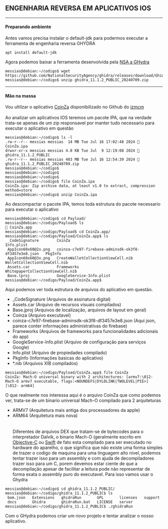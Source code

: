 ## ENGENHARIA REVERSA EM APLICATIVOS IOS
<hr>

#### Preparando ambiente

Antes vamos precisa instalar o default-jdk para podermos executar a ferramenta de engenharia reversa GHYDRA
```
apt install default-jdk
```

Agora podemos baixar a ferramenta desenvolvida pela [NSA a GHydra](https://github.com/NationalSecurityAgency/ghidra/)

```
messias@debian:~/codigo$ wget https://github.com/NationalSecurityAgency/ghidra/releases/download/Ghidra_11.1.2_build/ghidra_11.1.2_PUBLIC_20240709.zip
messias@debian:~/codigo$ unzip ghidra_11.1.2_PUBLIC_20240709.zip
```
<hr>

#### Mão na massa

Vou ultilzar o aplicativo [CoinZa](https://github.com/izmcm/iOS-App-Security/raw/master/CoinZa.ipa) disponibilizado no Github do [izmcm](https://github.com/izmcm/iOS-App-Security/) 
<br><br>
Ao analizar um aplicativos IOS teremos um pacote IPA, que na verdade trata-se apenas de um zip responsavel por manter tudo necessario para executar o aplicativo em questão

```
messias@debian:~/codigo$ ls -l
.rw-r--r-- messias messias  14 MB Tue Jul 16 17:02:48 2024  CoinZa.ipa
drwxr-xr-x messias messias 4.0 KB Tue Jul  9 12:19:08 2024  ghidra_11.1.2_PUBLIC
.rw-r--r-- messias messias 403 MB Tue Jul 16 12:54:39 2024  ghidra_11.1.2_PUBLIC_20240709.zip
messias@debian:~/codigo$
messias@debian:~/codigo$
messias@debian:~/codigo$
messias@debian:~/codigo$ file CoinZa.ipa 
CoinZa.ipa: Zip archive data, at least v1.0 to extract, compression method=store
messias@debian:~/codigo$ unzip CoinZa.ipa
```
Ao descompactar o pacote IPA, temos toda estrutura do pacote necessario para executar o aplicativo
```
messias@debian:~/codigo$ cd Payload/
messias@debian:~/codigo/Payload$ ls
 CoinZa.app
messias@debian:~/codigo/Payload$ cd CoinZa.app/
messias@debian:~/codigo/Payload/CoinZa.app$ ls
 _CodeSignature        CoinZa                                                 Info.plist
 AppIcon60x60@2x.png   coinza-c7e97-firebase-adminsdk-ok3f8-df3457e3e8.json   PkgInfo
 AppIcon60x60@3x.png   CreateWalletCollectionViewCell.nib                     WalletCollectionViewCell.nib
 Assets.car            Frameworks                                             WhitepaperCollectionViewCell.nib
 Base.lproj            GoogleService-Info.plist                              
messias@debian:~/codigo/Payload/CoinZa.app$ 
```
Aqui podemos ver toda estrutura de arquivos do aplicativo em questão.
- _CodeSignature (Arquivos de assinatura digital)
- Assets.car (Arquivo de recursos visuais compilados)
- Base.jproj (Arquivos de localização, arquivos de layout em geral)
- Coinza (Arquivo executavel)
- coinza-c7e97-firebase-adminsdk-ok3f8-df3457e3e8.json (Aqui json, parece conter informações administrativas do firebase)
- Frameworks (Arquivos de frameworks para funcionalidades adicionais do app)
- GoogleService-Info.plist (Arquivo de configuração para serviços Google)
- Info.plist (Arquivo de propiedades compilado)
- PkgInfo (Informações basicas do aplicativo)
- *.nib (Arquivos XIB compilados)

```
messias@debian:~/codigo/Payload/CoinZa.app$ file CoinZa 
CoinZa: Mach-O universal binary with 2 architectures: [armv7:\012- Mach-O armv7 executable, flags:<NOUNDEFS|DYLDLINK|TWOLEVEL|PIE>] [\012- arm64]
```
O que realmente nos interessa aqui é o arquivo CoinZa que como podemos ver, trata-se de um binario universal Mach-O compilado para 2 arquiteturas
- ARMV7 (Arquitetura mais antiga dos processadores da apple)
- ARM64 (Arquitetura mais nova)
  <br><br><br>
Diferentes de arquivos DEX que tratam-se de bytecodes para o interpretador Dalvik, o binario Mach-O (geralmente escrito em [Objective-C](https://developer.apple.com/library/archive/documentation/Cocoa/Conceptual/ProgrammingWithObjectiveC/Introduction/Introduction.html) ou [Swift](https://www.swift.org/documentation/) de fato esta compilado para ser executado no hardware do aparelho, o que significa que não existe uma forma simples de trazer o codigo de maquina para uma linguagem alto nivel, podemos tentar trazer isso para um assembly e com ajuda de decompiladores trazer isso para um C, porem devemos estar ciente de que a decompilação apesar de facilitar a leitura pode não representar de forma exata o assembly puro do executavel. Para isso vamos usar o Ghydra
```
messias@debian:~/codigo$ cd ghidra_11.1.2_PUBLIC/
messias@debian:~/codigo/ghidra_11.1.2_PUBLIC$ ls
 bom.json   Extensions   ghidraRun       GPL       licenses   support
 docs       Ghidra       ghidraRun.bat   LICENSE   server    
messias@debian:~/codigo/ghidra_11.1.2_PUBLIC$ ./ghidraRun
```
Com o GHydra podemos criar um novo projeto e tentar analizar o nosso aplicativo.
